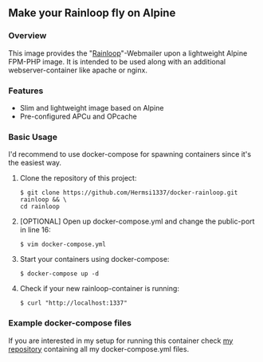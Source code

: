 ## Make your Rainloop fly on Alpine

### Overview
This image provides the "[Rainloop](https://www.rainloop.net/)"-Webmailer upon a lightweight Alpine FPM-PHP image.
It is intended to be used along with an additional webserver-container like apache or nginx.

### Features
* Slim and lightweight image based on Alpine
* Pre-configured APCu and OPcache

### Basic Usage
I'd recommend to use docker-compose for spawning containers since it's the easiest way.

1. Clone the repository of this project:
   ```
   $ git clone https://github.com/Hermsi1337/docker-rainloop.git rainloop && \
   cd rainloop
   ```

2. [OPTIONAL] Open up docker-compose.yml and change the public-port in line 16:
   ```
   $ vim docker-compose.yml
   ```

3. Start your containers using docker-compose:
   ```
   $ docker-compose up -d
   ```

4. Check if your new rainloop-container is running:
   ```
   $ curl "http://localhost:1337"
   ```

### Example docker-compose files
If you are interested in my setup for running this container check [my repository](https://github.com/Hermsi1337/docker-compose) containing all my docker-compose.yml files.